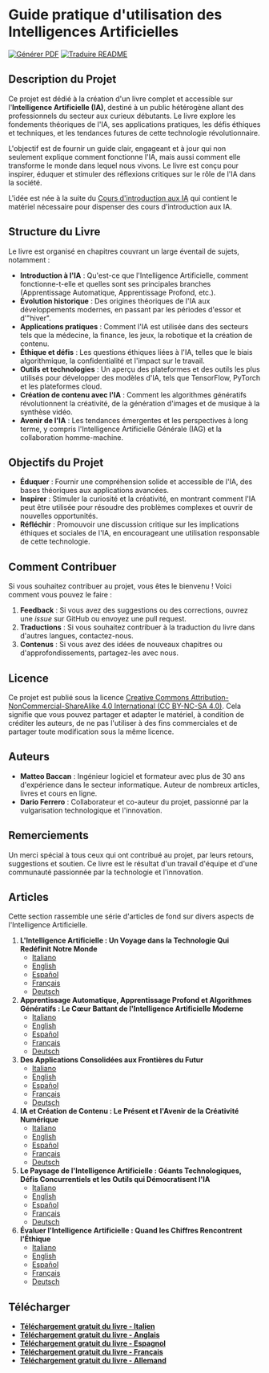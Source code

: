 # Guide pratique d'utilisation des Intelligences Artificielles

[![Générer PDF](https://github.com/matteobaccan/CorsoAIBook/actions/workflows/generatepdf.yml/badge.svg)](https://github.com/matteobaccan/CorsoAIBook/actions/workflows/generatepdf.yml)
[![Traduire README](https://github.com/matteobaccan/CorsoAIBook/actions/workflows/translatereadme.yml/badge.svg)](https://github.com/matteobaccan/CorsoAIBook/actions/workflows/translatereadme.yml)

## Description du Projet

Ce projet est dédié à la création d'un livre complet et accessible sur l'**Intelligence Artificielle (IA)**, destiné à un public hétérogène allant des professionnels du secteur aux curieux débutants. Le livre explore les fondements théoriques de l'IA, ses applications pratiques, les défis éthiques et techniques, et les tendances futures de cette technologie révolutionnaire.

L'objectif est de fournir un guide clair, engageant et à jour qui non seulement explique comment fonctionne l'IA, mais aussi comment elle transforme le monde dans lequel nous vivons. Le livre est conçu pour inspirer, éduquer et stimuler des réflexions critiques sur le rôle de l'IA dans la société.

L'idée est née à la suite du [Cours d'introduction aux IA](https://github.com/matteobaccan/CorsoAI) qui contient le matériel nécessaire pour dispenser des cours d'introduction aux IA.

## Structure du Livre

Le livre est organisé en chapitres couvrant un large éventail de sujets, notamment :

- **Introduction à l'IA** : Qu'est-ce que l'Intelligence Artificielle, comment fonctionne-t-elle et quelles sont ses principales branches (Apprentissage Automatique, Apprentissage Profond, etc.).
- **Évolution historique** : Des origines théoriques de l'IA aux développements modernes, en passant par les périodes d'essor et d'"hiver".
- **Applications pratiques** : Comment l'IA est utilisée dans des secteurs tels que la médecine, la finance, les jeux, la robotique et la création de contenu.
- **Éthique et défis** : Les questions éthiques liées à l'IA, telles que le biais algorithmique, la confidentialité et l'impact sur le travail.
- **Outils et technologies** : Un aperçu des plateformes et des outils les plus utilisés pour développer des modèles d'IA, tels que TensorFlow, PyTorch et les plateformes cloud.
- **Création de contenu avec l'IA** : Comment les algorithmes génératifs révolutionnent la créativité, de la génération d'images et de musique à la synthèse vidéo.
- **Avenir de l'IA** : Les tendances émergentes et les perspectives à long terme, y compris l'Intelligence Artificielle Générale (IAG) et la collaboration homme-machine.

## Objectifs du Projet

- **Éduquer** : Fournir une compréhension solide et accessible de l'IA, des bases théoriques aux applications avancées.
- **Inspirer** : Stimuler la curiosité et la créativité, en montrant comment l'IA peut être utilisée pour résoudre des problèmes complexes et ouvrir de nouvelles opportunités.
- **Réfléchir** : Promouvoir une discussion critique sur les implications éthiques et sociales de l'IA, en encourageant une utilisation responsable de cette technologie.

## Comment Contribuer

Si vous souhaitez contribuer au projet, vous êtes le bienvenu ! Voici comment vous pouvez le faire :

1. **Feedback** : Si vous avez des suggestions ou des corrections, ouvrez une *issue* sur GitHub ou envoyez une pull request.
2. **Traductions** : Si vous souhaitez contribuer à la traduction du livre dans d'autres langues, contactez-nous.
3. **Contenus** : Si vous avez des idées de nouveaux chapitres ou d'approfondissements, partagez-les avec nous.

## Licence

Ce projet est publié sous la licence [Creative Commons Attribution-NonCommercial-ShareAlike 4.0 International (CC BY-NC-SA 4.0)](https://creativecommons.org/licenses/by-nc-sa/4.0/). Cela signifie que vous pouvez partager et adapter le matériel, à condition de créditer les auteurs, de ne pas l'utiliser à des fins commerciales et de partager toute modification sous la même licence.

## Auteurs

- **Matteo Baccan** : Ingénieur logiciel et formateur avec plus de 30 ans d'expérience dans le secteur informatique. Auteur de nombreux articles, livres et cours en ligne.
- **Dario Ferrero** : Collaborateur et co-auteur du projet, passionné par la vulgarisation technologique et l'innovation.

## Remerciements

Un merci spécial à tous ceux qui ont contribué au projet, par leurs retours, suggestions et soutien. Ce livre est le résultat d'un travail d'équipe et d'une communauté passionnée par la technologie et l'innovation.

## Articles

Cette section rassemble une série d'articles de fond sur divers aspects de l'Intelligence Artificielle.

1.  **L'Intelligence Artificielle : Un Voyage dans la Technologie Qui Redéfinit Notre Monde**
    -   [Italiano](articoli/01-L'Intelligenza%20Artificiale%20-%20Un%20Viaggio%20nella%20Tecnologia%20Che%20Sta%20Ridefinendo%20il%20Nostro%20Mondo/L'Intelligenza%20Artificiale%20-%20Un%20Viaggio%20nella%20Tecnologia%20Che%20Sta%20Ridefinendo%20il%20Nostro%20Mondo.md)
    -   [English](articoli/01-L'Intelligenza%20Artificiale%20-%20Un%20Viaggio%20nella%20Tecnologia%20Che%20Sta%20Ridefinendo%20il%20Nostro%20Mondo/L'Intelligenza%20Artificiale%20-%20Un%20Viaggio%20nella%20Tecnologia%20Che%20Sta%20Ridefinendo%20il%20Nostro%20Mondo_en.md)
    -   [Español](articoli/01-L'Intelligenza%20Artificiale%20-%20Un%20Viaggio%20nella%20Tecnologia%20Che%20Sta%20Ridefinendo%20il%20Nostro%20Mondo/L'Intelligenza%20Artificiale%20-%20Un%20Viaggio%20nella%20Tecnologia%20Che%20Sta%20Ridefinendo%20il%20Nostro%20Mondo_es.md)
    -   [Français](articoli/01-L'Intelligenza%20Artificiale%20-%20Un%20Viaggio%20nella%20Tecnologia%20Che%20Sta%20Ridefinendo%20il%20Nostro%20Mondo/L'Intelligenza%20Artificiale%20-%20Un%20Viaggio%20nella%20Tecnologia%20Che%20Sta%20Ridefinendo%20il%20Nostro%20Mondo_fr.md)
    -   [Deutsch](articoli/01-L'Intelligenza%20Artificiale%20-%20Un%20Viaggio%20nella%20Tecnologia%20Che%20Sta%20Ridefinendo%20il%20Nostro%20Mondo/L'Intelligenza%20Artificiale%20-%20Un%20Viaggio%20nella%20Tecnologia%20Che%20Sta%20Ridefinendo%20il%20Nostro%20Mondo_de.md)
2.  **Apprentissage Automatique, Apprentissage Profond et Algorithmes Génératifs : Le Cœur Battant de l'Intelligence Artificielle Moderne**
    -   [Italiano](articoli/02-Machine%20Learning%2C%20Deep%20Learning%20e%20Algoritmi%20Generativi%20Il%20Cuore%20Pulsante%20dell'Intelligenza%20Artificiale%20Moderna/Machine%20Learning%2C%20Deep%20Learning%20e%20Algoritmi%20Generativi%20Il%20Cuore%20Pulsante%20dell'Intelligenza%20Artificiale%20Moderna.md)
    -   [English](articoli/02-Machine%20Learning%2C%20Deep%20Learning%20e%20Algoritmi%20Generativi%20Il%20Cuore%20Pulsante%20dell'Intelligenza%20Artificiale%20Moderna/Machine%20Learning%2C%20Deep%20Learning%20e%20Algoritmi%20Generativi%20Il%20Cuore%20Pulsante%20dell'Intelligenza%20Artificiale%20Moderna_en.md)
    -   [Español](articoli/02-Machine%20Learning%2C%20Deep%20Learning%20e%20Algoritmi%20Generativi%20Il%20Cuore%20Pulsante%20dell'Intelligenza%20Artificiale%20Moderna/Machine%20Learning%2C%20Deep%20Learning%20e%20Algoritmi%20Generativi%20Il%20Cuore%20Pulsante%20dell'Intelligenza%20Artificiale%20Moderna_es.md)
    -   [Français](articoli/02-Machine%20Learning%2C%20Deep%20Learning%20e%20Algoritmi%20Generativi%20Il%20Cuore%20Pulsante%20dell'Intelligenza%20Artificiale%20Moderna/Machine%20Learning%2C%20Deep%20Learning%20e%20Algoritmi%20Generativi%20Il%20Cuore%20Pulsante%20dell'Intelligenza%20Artificiale%20Moderna_fr.md)
    -   [Deutsch](articoli/02-Machine%20Learning%2C%20Deep%20Learning%20e%20Algoritmi%20Generativi%20Il%20Cuore%20Pulsante%20dell'Intelligenza%20Artificiale%20Moderna/Machine%20Learning%2C%20Deep%20Learning%20e%20Algoritmi%20Generativi%20Il%20Cuore%20Pulsante%20dell'Intelligenza%20Artificiale%20Moderna_de.md)
3.  **Des Applications Consolidées aux Frontières du Futur**
    -   [Italiano](articoli/03-Dalle%20Applicazioni%20Consolidate%20alle%20Frontiere%20del%20Futuro/Dalle%20Applicazioni%20Consolidate%20alle%20Frontiere%20del%20Futuro.md)
    -   [English](articoli/03-Dalle%20Applicazioni%20Consolidate%20alle%20Frontiere%20del%20Futuro/Dalle%20Applicazioni%20Consolidate%20alle%20Frontiere%20del%20Futuro_en.md)
    -   [Español](articoli/03-Dalle%20Applicazioni%20Consolidate%20alle%20Frontiere%20del%20Futuro/Dalle%20Applicazioni%20Consolidate%20alle%20Frontiere%20del%20Futuro_es.md)
    -   [Français](articoli/03-Dalle%20Applicazioni%20Consolidate%20alle%20Frontiere%20del%20Futuro/Dalle%20Applicazioni%20Consolidate%20alle%20Frontiere%20del%20Futuro_fr.md)
    -   [Deutsch](articoli/03-Dalle%20Applicazioni%20Consolidate%20alle%20Frontiere%20del%20Futuro/Dalle%20Applicazioni%20Consolidate%20alle%20Frontiere%20del%20Futuro_de.md)
4.  **IA et Création de Contenu : Le Présent et l'Avenir de la Créativité Numérique**
    -   [Italiano](articoli/04-AI_Creazione_Contenuti/AI_Creazione_Contenuti.md)
    -   [English](articoli/04-AI_Creazione_Contenuti/AI_Creazione_Contenuti_en.md)
    -   [Español](articoli/04-AI_Creazione_Contenuti/AI_Creazione_Contenuti_es.md)
    -   [Français](articoli/04-AI_Creazione_Contenuti/AI_Creazione_Contenuti_fr.md)
    -   [Deutsch](articoli/04-AI_Creazione_Contenuti/AI_Creazione_Contenuti_de.md)
5.  **Le Paysage de l'Intelligence Artificielle : Géants Technologiques, Défis Concurrentiels et les Outils qui Démocratisent l'IA**
    -   [Italiano](articoli/05-AI%20Aziende%20e%20Servizi/IA_Aziende_e_Servizi%20.md)
    -   [English](articoli/05-AI%20Aziende%20e%20Servizi/IA_Aziende_e_Servizi_en.md)
    -   [Español](articoli/05-AI%20Aziende%20e%20Servizi/IA_Aziende_e_Servizi_es.md)
    -   [Français](articoli/05-AI%20Aziende%20e%20Servizi/IA_Aziende_e_Servizi%20_fr.md)
    -   [Deutsch](articoli/05-AI%20Aziende%20e%20Servizi/IA_Aziende_e_Servizi%20_de.md)
6.  **Évaluer l'Intelligence Artificielle : Quand les Chiffres Rencontrent l'Éthique**
    -   [Italiano](articoli/06-AI%20Valutazione%20ed%20Etica/AI_Valutazione_ed_etica.md)
    -   [English](articoli/06-AI%20Valutazione%20ed%20Etica/AI_Valutazione_ed_etica_en.md)
    -   [Español](articoli/06-AI%20Valutazione%20ed%20Etica/AI_Valutazione_ed_etica_es.md)
    -   [Français](articoli/06-AI%20Valutazione%20ed%20Etica/AI_Valutazione_ed_etica_fr.md)
    -   [Deutsch](articoli/06-AI%20Valutazione%20ed%20Etica/AI_Valutazione_ed_etica_de.md)

## Télécharger

- __[Téléchargement gratuit du livre - Italien](https://github.com/matteobaccan/CorsoAIBook/raw/refs/heads/main/book/Corso_AI_Book-it.pdf)__
- __[Téléchargement gratuit du livre - Anglais](https://github.com/matteobaccan/CorsoAIBook/raw/refs/heads/main/book/Corso_AI_Book-en.pdf)__
- __[Téléchargement gratuit du livre - Espagnol](https://github.com/matteobaccan/CorsoAIBook/raw/refs/heads/main/book/Corso_AI_Book-es.pdf)__
- __[Téléchargement gratuit du livre - Français](https://github.com/matteobaccan/CorsoAIBook/raw/refs/heads/main/book/Corso_AI_Book-fr.pdf)__
- __[Téléchargement gratuit du livre - Allemand](https://github.com/matteobaccan/CorsoAIBook/raw/refs/heads/main/book/Corso_AI_Book-de.pdf)__

